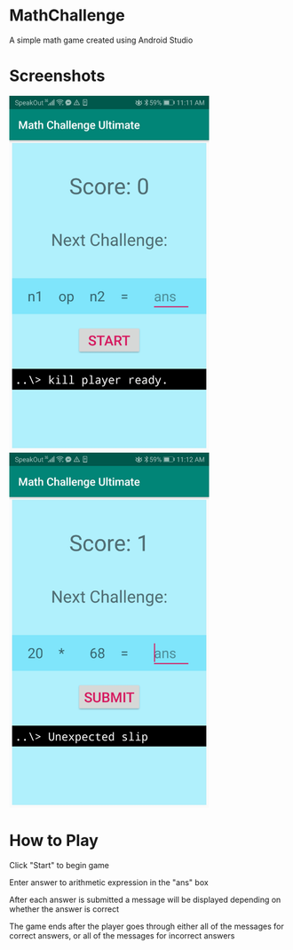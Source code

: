 # MathChallenge
A simple math game created using Android Studio

# Screenshots
<img src="Screenshot_20190113-111139.jpg" width="360" height="640"></img>
<img src="Screenshot_20190113-111213.jpg" width="360" height="640"></img>

# How to Play
<p>Click "Start" to begin game</p>
<p>Enter answer to arithmetic expression in the "ans" box</p>
<p>After each answer is submitted a message will be displayed depending on whether the answer is correct</p>
<p>The game ends after the player goes through either all of the messages for correct answers, or all of the messages for incorrect answers</p>
